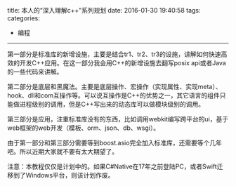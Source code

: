 title: 本人的“深入理解c++”系列规划
date: 2016-01-30 19:40:58
tags:
categories:
  - 编程
---

第一部分是标准库的新增设施，主要是结合tr1、tr2、tr3的设施，讲解如何快速高效的开发C++应用。在这一部分我会用C++的新增设施去翻写posix api或者Java的一些代码来讲解。

第二部分是底层和黑魔法。主要是底层操作、宏操作（实现属性、实现meta）、hook、dll和com互操作等。可以说互操作是C++的优势之一，其它语言的组件只能做进程级别的调用，但是C++写出来的动态库可以做模块级别的调用。

第三部分是应用，注重标准库没有的东西，比如调用webkit编写跨平台的ui，基于web框架的web开发（模板、orm、json、db、wsgi）。

由于第一部分和第三部分需要等到boost.asio完全加入标准库，还需要等个几年吧。所以近期大家就不要有太大期望了。

注意：本教程仅仅是计划中的。如果C#Native在17年之前登陆PC，或者Swift迁移到了Windows平台，则该计划作废。